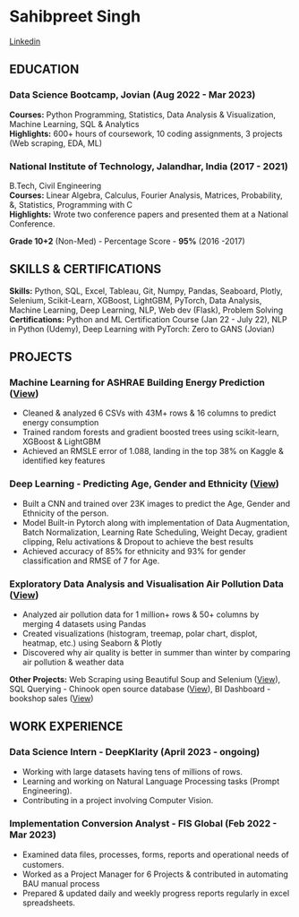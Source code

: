 
# Sahibpreet Singh
[Linkedin](http://linkedin.com/in/ssahibpreetsingh)   

## EDUCATION

### Data Science Bootcamp, Jovian                                                                        (Aug 2022 - Mar 2023)
**Courses:** Python Programming, Statistics, Data Analysis & Visualization, Machine Learning, SQL & Analytics <br>
**Highlights:** 600+ hours of coursework, 10 coding assignments, 3 projects (Web scraping, EDA, ML)

### National Institute of Technology, Jalandhar, India                                                        (2017 - 2021)
B.Tech, Civil Engineering<br>
**Courses:** Linear Algebra, Calculus, Fourier Analysis, Matrices, Probability, &, Statistics, Programming with C<br>
**Highlights:** Wrote two conference papers and presented them at a National Conference.

**Grade 10+2** (Non-Med) - Percentage Score - **95%**							 (2016 -2017)

## SKILLS & CERTIFICATIONS

**Skills:** Python, SQL, Excel, Tableau, Git, Numpy, Pandas, Seaboard, Plotly, Selenium, Scikit-Learn, XGBoost, LightGBM, PyTorch, Data Analysis, Machine Learning, Deep Learning, NLP, Web dev (Flask), Problem Solving  <br>
**Certifications:** Python and ML Certification Course (Jan 22 - July 22), NLP in Python (Udemy), Deep Learning with PyTorch: Zero to GANS (Jovian)


## PROJECTS

### Machine Learning for ASHRAE Building Energy Prediction ([View](https://jovian.com/ssahibpreetsingh/ashrae-great-energy-predictor))
- Cleaned & analyzed 6 CSVs with 43M+ rows & 16 columns to predict energy consumption
- Trained random forests and gradient boosted trees using scikit-learn, XGBoost & LightGBM
- Achieved an RMSLE error of 1.088, landing in the top 38% on Kaggle & identified key features


### Deep Learning - Predicting Age, Gender and  Ethnicity ([View](https://jovian.com/ssahibpreetsingh/age-gender-ethnicity-predictor))
- Built a CNN and trained over 23K images to predict the Age, Gender and Ethnicity of the person.
- Model Built-in Pytorch along with implementation of Data Augmentation, Batch Normalization, Learning Rate Scheduling, Weight Decay, gradient clipping, Relu activations & Dropout to achieve the best results
- Achieved accuracy of 85% for ethnicity and 93% for gender classification and RMSE of 7 for Age.


### Exploratory Data Analysis and Visualisation Air Pollution Data ([View](https://jovian.com/ssahibpreetsingh/air-pollution-data-analysis))
- Analyzed air pollution data for 1 million+ rows & 50+ columns by merging 4 datasets using Pandas
- Created visualizations (histogram, treemap, polar chart, displot, heatmap, etc.) using Seaborn & Plotly
- Discovered why air quality is better in summer than winter by comparing air pollution & weather data

**Other Projects:** Web Scraping using Beautiful Soup and Selenium ([View](https://jovian.com/ssahibpreetsingh/scraping-hotels-from-booking-com)), SQL Querying - Chinook open source database ([View](https://jovian.com/ssahibpreetsingh/sql-mini-project)), BI Dashboard - bookshop sales ([View](https://public.tableau.com/app/profile/sahibpreet.singh3917/viz/Ver1_16652936831650/OVerview))

## WORK EXPERIENCE
### Data Science Intern - DeepKlarity                                                                           (April 2023 - ongoing) 
- Working with large datasets having tens of millions of rows.
- Learning and working on Natural Language Processing tasks (Prompt Engineering).
- Contributing in a project involving Computer Vision.
### Implementation Conversion Analyst - FIS Global                                                              (Feb 2022 - Mar 2023)
- Examined data ﬁles, processes, forms, reports and operational needs of customers.
- Worked as a Project Manager for 6 Projects & contributed in automating BAU manual process 
- Prepared & updated daily and weekly progress reports regularly in excel spreadsheets.
